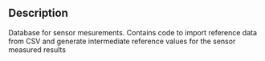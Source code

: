 ## Description
Database for sensor mesurements. Contains code to import reference data from CSV and generate intermediate reference values for the sensor measured results
